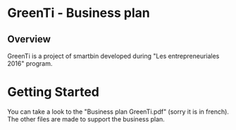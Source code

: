 # GreenTi - Business plan

## Overview

GreenTi is a project of smartbin developed during "Les entrepreneuriales 2016" program.

# Getting Started

You can take a look to the "Business plan GreenTi.pdf" (sorry it is in french). The other files are made to support the business plan.
